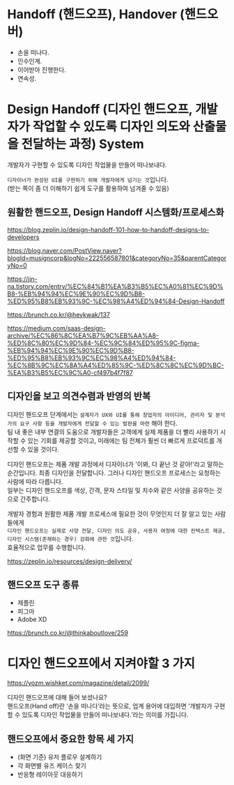 # Handoff (핸드오프), Handover (핸드오버)

- 손을 떠나다.
- 인수인계.
- 이어받아 진행한다.
- 연속성.

# Design Handoff (디자인 핸드오프, 개발자가 작업할 수 있도록 디자인 의도와 산출물을 전달하는 과정) System

개발자가 구현할 수 있도록 디자인 작업물을 만들어 떠나보내다.

`디자이너가 완성된 UI를 구현하기 위해 개발자에게 넘기는 것`입니다.  
(받는 쪽이 좀 더 이해하기 쉽게 도구를 활용하여 넘겨줄 수 있음)

## 원활한 핸드오프, Design Handoff 시스템화/프로세스화

https://blog.zeplin.io/design-handoff-101-how-to-handoff-designs-to-developers

https://blog.naver.com/PostView.naver?blogId=musigncorp&logNo=222556587801&categoryNo=35&parentCategoryNo=0

https://jin-na.tistory.com/entry/%EC%84%B1%EA%B3%B5%EC%A0%81%EC%9D%B8-%EB%94%94%EC%9E%90%EC%9D%B8-%ED%95%B8%EB%93%9C-%EC%98%A4%ED%94%84-Design-Handoff

https://brunch.co.kr/@heykwak/137

https://medium.com/saas-design-archive/%EC%86%8C%EA%B7%9C%EB%AA%A8-%ED%8C%80%EC%9D%84-%EC%9C%84%ED%95%9C-figma-%EB%94%94%EC%9E%90%EC%9D%B8-%ED%95%B8%EB%93%9C%EC%98%A4%ED%94%84-%EC%8B%9C%EC%8A%A4%ED%85%9C-%ED%8C%8C%EC%9D%BC-%EA%B3%B5%EC%9C%A0-cf497b4f7f87

## 디자인을 보고 의견수렴과 반영의 반복

디자인 핸드오프 단계에서는 `설계자가 UX와 UI를 통해 창업자의 아이디어, 관리자 및 분석가의 요구 사항 등을 개발자에게 전달할 수 있는 발판을 마련` 해야 한다.  
팀 내 좋은 내부 연결의 도움으로 개발자들은 고객에게 실제 제품을 더 빨리 사용하기 시작할 수 있는 기회를 제공할 것이고, 미래에는 팀 전체가 훨씬 더 빠르게 프로덕트를 개선할 수 있을 것이다.

디자인 핸드오프는 제품 개발 과정에서 디자이너가 '이봐, 다 끝난 것 같아!'라고 말하는 순간입니다. 최종 디자인을 전달합니다.
그러나 디자인 핸드오프 프로세스는 요청하는 사람에 따라 다릅니다.  
일부는 디자인 핸드오프를 색상, 간격, 문자 스타일 및 치수와 같은 사양을 공유하는 것으로 간주합니다.

개발자 경험과 원활한 제품 개발 프로세스에 필요한 것이 무엇인지 더 잘 알고 있는 사람들에게  
`디자인 핸드오프는 실제로 사양 전달, 디자인 의도 공유, 사용자 여정에 대한 컨텍스트 제공, 디자인 시스템(존재하는 경우) 강화에 관한 것`입니다.  
효율적으로 업무를 수행합니다.

https://zeplin.io/resources/design-delivery/

## 핸드오프 도구 종류

- 제플린
- 피그마
- Adobe XD

https://brunch.co.kr/@thinkaboutlove/259

# 디자인 핸드오프에서 지켜야할 3 가지

https://yozm.wishket.com/magazine/detail/2099/

디자인 핸드오프에 대해 들어 보셨나요?  
핸드오프(Hand off)란 ‘손을 떠나다’라는 뜻으로, 업계 용어에 대입하면 ‘개발자가 구현할 수 있도록 디자인 작업물을 만들어 떠나보내다.’라는 의미를 가집니다.

## 핸드오프에서 중요한 항목 세 가지

- (화면 기준) 유저 플로우 설계하기
- 각 화면별 유즈 케이스 찾기
- 반응형 레이아웃 대응하기
